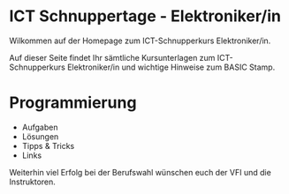 ICT Schnuppertage - Elektroniker/in
===

Wilkommen auf der Homepage zum ICT-Schnupperkurs Elektroniker/in.

Auf dieser Seite findet Ihr sämtliche Kursunterlagen zum 
ICT-Schnupperkurs Elektroniker/in und wichtige Hinweise zum BASIC Stamp.


Programmierung
===
* Aufgaben
* Lösungen
* Tipps & Tricks
* Links

Weiterhin viel Erfolg bei der Berufswahl wünschen euch der VFI und die Instruktoren.
